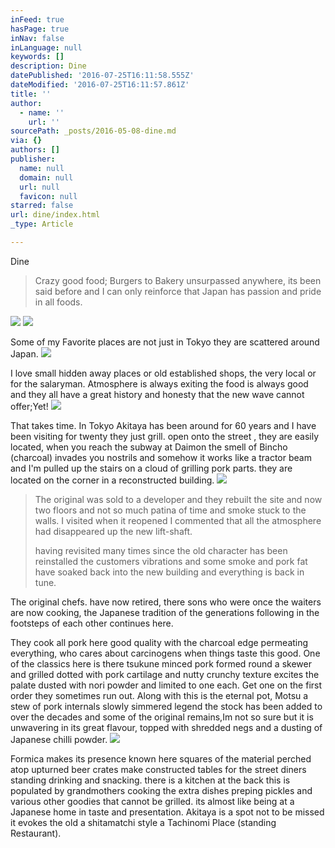 ```yaml
---
inFeed: true
hasPage: true
inNav: false
inLanguage: null
keywords: []
description: Dine
datePublished: '2016-07-25T16:11:58.555Z'
dateModified: '2016-07-25T16:11:57.861Z'
title: ''
author:
  - name: ''
    url: ''
sourcePath: _posts/2016-05-08-dine.md
via: {}
authors: []
publisher:
  name: null
  domain: null
  url: null
  favicon: null
starred: false
url: dine/index.html
_type: Article

---
```

Dine

> Crazy good food; Burgers to Bakery unsurpassed anywhere, its been said before and I can only reinforce that Japan has passion and pride in all foods. 

![](https://the-grid-user-content.s3-us-west-2.amazonaws.com/26a920ac-4b12-4034-9b2b-d075daccf232.jpg)
![](https://s3-us-west-2.amazonaws.com/the-grid-img/p/ba148d05b9ac459a163bf1f49101566fb88173db.jpg)

Some of my Favorite places are not just in Tokyo they are scattered around Japan.
![](https://s3-us-west-2.amazonaws.com/the-grid-img/p/fffd1117be739ea951d985cfa7d7c0318fc77b3b.jpg)

I love small hidden away places or old established shops, the very local or for the salaryman. Atmosphere is always exiting the food is always good and they all have a great history and honesty that the new wave cannot offer;Yet! ![](https://the-grid-user-content.s3-us-west-2.amazonaws.com/cb66c2ab-d443-47ed-961f-3b2c7f167610.jpg)

That takes time. In Tokyo Akitaya has been around for 60 years and I have been visiting for twenty they just grill. open onto the street , they are easily located, when you reach the subway at Daimon the smell of Bincho (charcoal) invades you nostrils and somehow it works like a tractor beam and I'm pulled up the stairs on a cloud of grilling pork parts. they are located on the corner in a reconstructed building.
![](https://the-grid-user-content.s3-us-west-2.amazonaws.com/3a665b30-2d55-4bfe-89f1-469996438647.jpg)

> The original was sold to a developer and they rebuilt the site and now two floors and not so much patina of time and smoke stuck to the walls. I visited when it reopened I commented that all the atmosphere had disappeared up the new lift-shaft. 
> 
> having revisited many times since the old character has been reinstalled the customers vibrations and some smoke and pork fat have soaked back into the new building and everything is back in tune. 

The original chefs. have now retired, there sons who were once the waiters are now cooking, the Japanese tradition of the generations following in the footsteps of each other continues here. 

They cook all pork here good quality with the charcoal edge permeating everything, who cares about carcinogens when things taste this good. One of the classics here is there tsukune minced pork formed round a skewer and grilled dotted with pork cartilage and nutty crunchy texture excites the palate dusted with nori powder and limited to one each. Get one on the first order they sometimes run out. Along with this is the eternal pot, Motsu a stew of pork internals slowly simmered legend the stock has been added to over the decades and some of the original remains,Im not so sure but it is unwavering in its great flavour, topped with shredded negs and a dusting of Japanese chilli powder. ![](https://the-grid-user-content.s3-us-west-2.amazonaws.com/11e19c26-6f66-4821-ac91-4cc7038e74eb.jpg)

Formica makes its presence known here squares of the material perched atop upturned beer crates make constructed tables for the street diners standing drinking and snacking. there is a kitchen at the back this is populated by grandmothers cooking the extra dishes preping pickles and various other goodies that cannot be grilled. its almost like being at a Japanese home in taste and presentation. Akitaya is a spot not to be missed it evokes the old a shitamatchi style a Tachinomi Place (standing Restaurant).